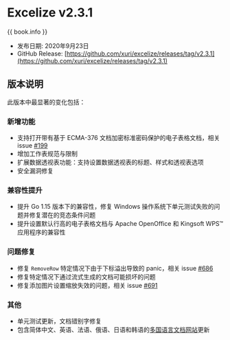 # Excelize v2.3.1

{{ book.info }}

* 发布日期: 2020年9月23日
* GitHub Release: [https://github.com/xuri/excelize/releases/tag/v2.3.1](https://github.com/xuri/excelize/releases/tag/v2.3.1)

## 版本说明

此版本中最显著的变化包括：

### 新增功能

* 支持打开带有基于 ECMA-376 文档加密标准密码保护的电子表格文档，相关 issue [#199](https://github.com/xuri/excelize/issues/199)
* 增加工作表规范与限制
* 扩展数据透视表功能：支持设置数据透视表的标题、样式和透视表选项
* 安全漏洞修复

### 兼容性提升

* 提升 Go 1.15 版本下的兼容性，修复 Windows 操作系统下单元测试失败的问题并修复潜在的竞态条件问题
* 提升设置默认行高的电子表格文档与 Apache OpenOffice 和 Kingsoft WPS&trade; 应用程序的兼容性

### 问题修复

* 修复 `RemoveRow` 特定情况下由于下标溢出导致的 panic，相关 issue [#686](https://github.com/xuri/excelize/issues/686)
* 修复特定情况下通过流式生成的文档可能损坏的问题
* 修复添加图片设置缩放失效的问题，相关 issue [#691](https://github.com/xuri/excelize/issues/691)

### 其他

* 单元测试更新，文档错别字修复
* 包含简体中文、英语、法语、俄语、日语和韩语的[多国语言文档网站](https://xuri.me/excelize)更新
